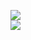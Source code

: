 [![](https://img.shields.io/badge/Made%20With-Github%20Spray-lightgrey.svg?style=for-the-badge&logo=github)](https://github.com/Annihil/github-spray#2859)  
[![](https://i.imgur.com/2DrTn0Z.gif)](https://github.com/Annihil/github-spray)